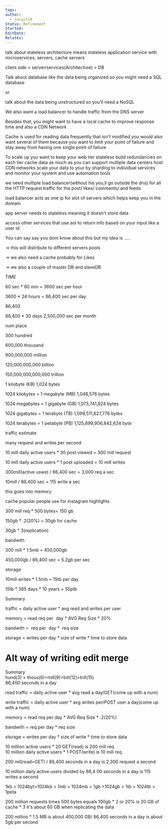 ```yaml
---
tags: 
author:
  - jacgit18
Status: Refinement
Started: 
EditDate: 
Relates:
---
```







talk about stateless architecture means stateless application service with microservices, servers, cache servers  
  
client side > server/services(Architecture) > DB  
  
Talk about database like the data being organized so you might need a SQL database  
  
or  
  
talk about the data being unstructured so you'll need a NoSQL


We also want a load balancer to handle traffic from the DNS server  
  
Besides that, you might want to have a local cache to improve response time and also a CDN Network  
  
Cache is used for reading data frequently that isn't modified you would also want several of them because you want to limit your point of failure and stay away from having one single point of failure  
  
To scale up you want to keep your web tier stateless build redundancies on each tier cache data as much as you can support multiple data centers host CDN networks scale your data to your by sharding to individual services and monitor your system and use automation tools




we need multiple load balancer(without his you,ll go outside the dns) for all the HTTP request traffic for the post/ likes/ comments/ and feeds 

load balancer acts as one ip for alot of servers which helps keep you in the domain 

app server needs to stateless meaning it doesn't store data 

access other services that use aoi to return info based on your input like a user id 

You can say say you dont know about this but my idea is ..... 

-> this will distribute to different servers pools  

-> we also need a cache probably for Likes  

-> we also a couple of master DB and slaveDB  



TIME 

60 sec * 60 min = 3600 sec per hour 

3600 * 24 hours = 86,400 sec per day 

86,400 

86,400 * 30 days 2,500,000 sec per month 



num place 

300 hundred 

600,000 thousand 

900,000,000 million 

120,000,000,000 billion 

150,000,000,000,000 trillion 



1 kilobyte (KB) 1,024 bytes 

1024 kilobytes = 1 megabyte (MB) 1,048,576 bytes 

1024 megabytes = 1 gigabyte (GB) 1,073,741,824 bytes 

1024 gigabytes = 1 terabyte (TB) 1,099,511,627,776 bytes 

1024 terabytes = 1 petabyte (PB) 1,125,899,906,842,624 byte 



traffic estimate 

many request and writes per second 

10 mill daily active users * 30 post viewed = 300 mill request  

10 mill daily active users * 1 post uploaded = 10 mill writes  

300mill(active uswe) / 86,400 sec = 3,000 req a sec 

10mill / 86,400 sec = 115 write a sec 



this goes into memory  

cache popular people use for instagram highlights 

300 mill req * 500 bytes= 150 gb 

150gb * .2(20%) = 30gb for cache 

30gb * 3(replication) 



bandwith 

300 mill * 1.5mb = 450,000gb 

450,000gb / 86,400 sec = 5.2gb per sec 



storage 

10mill writes * 1.5mb = 15tb per day 

15tb * 365 days * 10 years = 55ptb 



Summary 

traffic = daily active user * avg read and writes per user 

memory = read req per  day * AVG Req Size * 20% 

bandwith =  req per  day *  req size 

storage = writes per day * size of write * time to store data



# Alt way of writing edit merge

Summary  
hund(3) > thous(6)>mill(9)>bill(12)>trill(15)  
86,400 seconds in a day  
  
read traffic = daily active user * avg read a day/GET(come up with a num)  
  
write traffic = daily active user * avg writes per/POST user a day(come up with a num)  
  
memory = read req per day * AVG Req Size * .2(20%)  
  
bandwith = req per day * req size  
  
storage = writes per day * size of write * time to store data  
  
10 million active users * 20 GET(read) is 200 mill req  
10 million daily active users * 1 POST(write) is 10 mill req  
  
200 mil(read=GET) / 86,400 seconds in a day is 2,300 request a second  
  
10 million daily active users divided by 86,4 00 seconds in a day is 115 writes a second  
  
1kb > 1024byt>1024kb > 1mb > 1024mb > 1gb >1024gb > 1tb > 1024tb > 1peta  
  
200 million requests times 500 bytes equals 100gb * 2 or 20% is 20 GB of cache * 3 it's about 60 GB when replicating the data  
  
  
200 million * 1.5 MB is about 400,000 GB/ 86,400 seconds in a day is about 5gb per second